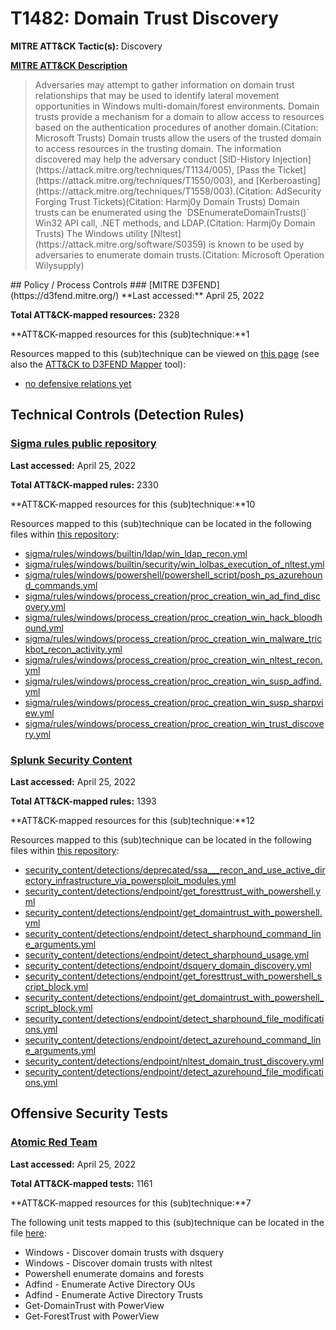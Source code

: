 # T1482: Domain Trust Discovery
**MITRE ATT&CK Tactic(s):** Discovery

**[MITRE ATT&CK Description](https://attack.mitre.org/techniques/T1482)**
<blockquote>Adversaries may attempt to gather information on domain trust relationships that may be used to identify lateral movement opportunities in Windows multi-domain/forest environments. Domain trusts provide a mechanism for a domain to allow access to resources based on the authentication procedures of another domain.(Citation: Microsoft Trusts) Domain trusts allow the users of the trusted domain to access resources in the trusting domain. The information discovered may help the adversary conduct [SID-History Injection](https://attack.mitre.org/techniques/T1134/005), [Pass the Ticket](https://attack.mitre.org/techniques/T1550/003), and [Kerberoasting](https://attack.mitre.org/techniques/T1558/003).(Citation: AdSecurity Forging Trust Tickets)(Citation: Harmj0y Domain Trusts) Domain trusts can be enumerated using the `DSEnumerateDomainTrusts()` Win32 API call, .NET methods, and LDAP.(Citation: Harmj0y Domain Trusts) The Windows utility [Nltest](https://attack.mitre.org/software/S0359) is known to be used by adversaries to enumerate domain trusts.(Citation: Microsoft Operation Wilysupply)</blockquote>
## Policy / Process Controls
### [MITRE D3FEND](https://d3fend.mitre.org/)
**Last accessed:** April 25, 2022

**Total ATT&CK-mapped resources:** 2328

**ATT&CK-mapped resources for this (sub)technique:**1

Resources mapped to this (sub)technique can be viewed on [this page](https://d3fend.mitre.org/) (see also the [ATT&CK to D3FEND Mapper](https://d3fend.mitre.org/tools/attack-mapper) tool):

* [no defensive relations yet](https://d3fend.mitre.org/techniques/d3f:nodefensiverelationsyet)

## Technical Controls (Detection Rules)
### [Sigma rules public repository](https://github.com/SigmaHQ/sigma)
**Last accessed:** April 25, 2022

**Total ATT&CK-mapped rules:** 2330

**ATT&CK-mapped resources for this (sub)technique:**10

Resources mapped to this (sub)technique can be located in the following files within [this repository](https://github.com/SigmaHQ/sigma/tree/master/rules):

* [sigma/rules/windows/builtin/ldap/win_ldap_recon.yml](https://github.com/SigmaHQ/sigma/blob/master/rules/windows/builtin/ldap/win_ldap_recon.yml)
* [sigma/rules/windows/builtin/security/win_lolbas_execution_of_nltest.yml](https://github.com/SigmaHQ/sigma/blob/master/rules/windows/builtin/security/win_lolbas_execution_of_nltest.yml)
* [sigma/rules/windows/powershell/powershell_script/posh_ps_azurehound_commands.yml](https://github.com/SigmaHQ/sigma/blob/master/rules/windows/powershell/powershell_script/posh_ps_azurehound_commands.yml)
* [sigma/rules/windows/process_creation/proc_creation_win_ad_find_discovery.yml](https://github.com/SigmaHQ/sigma/blob/master/rules/windows/process_creation/proc_creation_win_ad_find_discovery.yml)
* [sigma/rules/windows/process_creation/proc_creation_win_hack_bloodhound.yml](https://github.com/SigmaHQ/sigma/blob/master/rules/windows/process_creation/proc_creation_win_hack_bloodhound.yml)
* [sigma/rules/windows/process_creation/proc_creation_win_malware_trickbot_recon_activity.yml](https://github.com/SigmaHQ/sigma/blob/master/rules/windows/process_creation/proc_creation_win_malware_trickbot_recon_activity.yml)
* [sigma/rules/windows/process_creation/proc_creation_win_nltest_recon.yml](https://github.com/SigmaHQ/sigma/blob/master/rules/windows/process_creation/proc_creation_win_nltest_recon.yml)
* [sigma/rules/windows/process_creation/proc_creation_win_susp_adfind.yml](https://github.com/SigmaHQ/sigma/blob/master/rules/windows/process_creation/proc_creation_win_susp_adfind.yml)
* [sigma/rules/windows/process_creation/proc_creation_win_susp_sharpview.yml](https://github.com/SigmaHQ/sigma/blob/master/rules/windows/process_creation/proc_creation_win_susp_sharpview.yml)
* [sigma/rules/windows/process_creation/proc_creation_win_trust_discovery.yml](https://github.com/SigmaHQ/sigma/blob/master/rules/windows/process_creation/proc_creation_win_trust_discovery.yml)

### [Splunk Security Content](https://github.com/splunk/security_content)
**Last accessed:** April 25, 2022

**Total ATT&CK-mapped rules:** 1393

**ATT&CK-mapped resources for this (sub)technique:**12

Resources mapped to this (sub)technique can be located in the following files within [this repository](https://github.com/splunk/security_content/tree/develop/detections):

* [security_content/detections/deprecated/ssa___recon_and_use_active_directory_infrastructure_via_powersploit_modules.yml](https://github.com/splunk/security_content/blob/develop/detections/deprecated/ssa___recon_and_use_active_directory_infrastructure_via_powersploit_modules.yml)
* [security_content/detections/endpoint/get_foresttrust_with_powershell.yml](https://github.com/splunk/security_content/blob/develop/detections/endpoint/get_foresttrust_with_powershell.yml)
* [security_content/detections/endpoint/get_domaintrust_with_powershell.yml](https://github.com/splunk/security_content/blob/develop/detections/endpoint/get_domaintrust_with_powershell.yml)
* [security_content/detections/endpoint/detect_sharphound_command_line_arguments.yml](https://github.com/splunk/security_content/blob/develop/detections/endpoint/detect_sharphound_command_line_arguments.yml)
* [security_content/detections/endpoint/detect_sharphound_usage.yml](https://github.com/splunk/security_content/blob/develop/detections/endpoint/detect_sharphound_usage.yml)
* [security_content/detections/endpoint/dsquery_domain_discovery.yml](https://github.com/splunk/security_content/blob/develop/detections/endpoint/dsquery_domain_discovery.yml)
* [security_content/detections/endpoint/get_foresttrust_with_powershell_script_block.yml](https://github.com/splunk/security_content/blob/develop/detections/endpoint/get_foresttrust_with_powershell_script_block.yml)
* [security_content/detections/endpoint/get_domaintrust_with_powershell_script_block.yml](https://github.com/splunk/security_content/blob/develop/detections/endpoint/get_domaintrust_with_powershell_script_block.yml)
* [security_content/detections/endpoint/detect_sharphound_file_modifications.yml](https://github.com/splunk/security_content/blob/develop/detections/endpoint/detect_sharphound_file_modifications.yml)
* [security_content/detections/endpoint/detect_azurehound_command_line_arguments.yml](https://github.com/splunk/security_content/blob/develop/detections/endpoint/detect_azurehound_command_line_arguments.yml)
* [security_content/detections/endpoint/nltest_domain_trust_discovery.yml](https://github.com/splunk/security_content/blob/develop/detections/endpoint/nltest_domain_trust_discovery.yml)
* [security_content/detections/endpoint/detect_azurehound_file_modifications.yml](https://github.com/splunk/security_content/blob/develop/detections/endpoint/detect_azurehound_file_modifications.yml)


## Offensive Security Tests
### [Atomic Red Team](https://github.com/redcanaryco/atomic-red-team)
**Last accessed:** April 25, 2022

**Total ATT&CK-mapped tests:** 1161

**ATT&CK-mapped resources for this (sub)technique:**7

The following unit tests mapped to this (sub)technique can be located in the file [here](https://github.com/redcanaryco/atomic-red-team/tree/master/atomics/T1482/T1482.yaml):

* Windows - Discover domain trusts with dsquery
* Windows - Discover domain trusts with nltest
* Powershell enumerate domains and forests
* Adfind - Enumerate Active Directory OUs
* Adfind - Enumerate Active Directory Trusts
* Get-DomainTrust with PowerView
* Get-ForestTrust with PowerView

